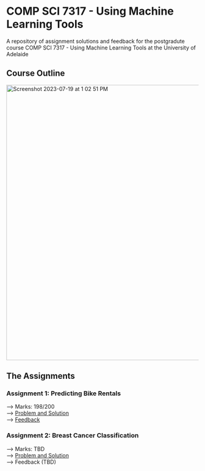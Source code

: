 # COMP SCI 7317 - Using Machine Learning Tools

A repository of assignment solutions and feedback for the postgradute course COMP SCI 7317 - Using Machine Learning Tools at the University of Adelaide

## Course Outline
<img width="721" alt="Screenshot 2023-07-19 at 1 02 51 PM" src="https://github.com/bluebindu/COMP-SCI-7317-Using-Machine-Learning-Tools/assets/5253793/8277e027-3d3d-4b6c-b922-26eb0270d32e">

## The Assignments

### Assignment 1: Predicting Bike Rentals
--> Marks: 198/200\
--> [Problem and Solution](https://github.com/bluebindu/COMP-SCI-7317-Using-Machine-Learning-Tools/blob/main/Assignment%201%20-%20Predicting%20Bike%20Rental%20Data/Assignment-1.ipynb)\
--> [Feedback](https://github.com/bluebindu/COMP-SCI-7317-Using-Machine-Learning-Tools/blob/main/Assignment%201%20-%20Predicting%20Bike%20Rental%20Data/Feedback-Assignment-1.pdf)

### Assignment 2: Breast Cancer Classification
--> Marks: TBD\
--> [Problem and Solution](https://github.com/bluebindu/COMP-SCI-7317-Using-Machine-Learning-Tools/blob/main/Assignment%202%20-%20Breast%20Cancer%20Classification/Assignment-2.ipynb)\
--> Feedback (TBD)

